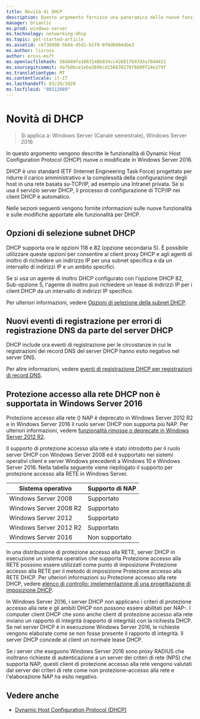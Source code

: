 ```yaml
---
title: Novità di DHCP
description: Questo argomento fornisce una panoramica delle nuove funzionalità per Dynamic Host Configuration Protocol (DHCP) in Windows Server 2016.
manager: brianlic
ms.prod: windows-server
ms.technology: networking-dhcp
ms.topic: get-started-article
ms.assetid: c6f36998-5b64-45d1-b1f0-0f0d6604dbe3
ms.author: lizross
author: eross-msft
ms.openlocfilehash: 58d849fa1003148b034cc426817b97d3a70d4421
ms.sourcegitcommit: da7b9bce1eba369bcd156639276f6899714e279f
ms.translationtype: MT
ms.contentlocale: it-IT
ms.lasthandoff: 03/26/2020
ms.locfileid: "80312689"
---
```

# <a name="whats-new-in-dhcp"></a>Novità di DHCP

>Si applica a: Windows Server (Canale semestrale), Windows Server 2016

In questo argomento vengono descritte le funzionalità di Dynamic Host Configuration Protocol (DHCP) nuove o modificate in Windows Server 2016.
  
DHCP è uno standard IETF (Internet Engineering Task Force) progettato per ridurre il carico amministrativo e la complessità della configurazione degli host in una rete basata su\-TCP/IP, ad esempio una Intranet privata. Se si usa il servizio server DHCP, il processo di configurazione di TCP/IP nei client DHCP è automatico.

Nelle sezioni seguenti vengono fornite informazioni sulle nuove funzionalità e sulle modifiche apportate alle funzionalità per DHCP.

## <a name="dhcp-subnet-selection-options"></a>Opzioni di selezione subnet DHCP

DHCP supporta ora le opzioni 118 e 82 \(opzione secondaria 5\). È possibile utilizzare queste opzioni per consentire ai client proxy DHCP e agli agenti di inoltro di richiedere un indirizzo IP per una subnet specifica e da un intervallo di indirizzi IP e un ambito specifici.


Se si usa un agente di inoltro DHCP configurato con l'opzione DHCP 82, Sub\-opzione 5, l'agente di inoltro può richiedere un lease di indirizzi IP per i client DHCP da un intervallo di indirizzi IP specifico.

Per ulteriori informazioni, vedere [Opzioni di selezione della subnet DHCP](dhcp-subnet-options.md).

## <a name="new-logging-events-for-dns-registration-failures-by-the-dhcp-server"></a>Nuovi eventi di registrazione per errori di registrazione DNS da parte del server DHCP

DHCP include ora eventi di registrazione per le circostanze in cui le registrazioni dei record DNS del server DHCP hanno esito negativo nel server DNS.

Per altre informazioni, vedere [eventi di registrazione DHCP per registrazioni di record DNS](dhcp-dns-events.md).

## <a name="dhcp-nap-is-not-supported-in-windows-server-2016"></a>Protezione accesso alla rete DHCP non è supportata in Windows Server 2016

Protezione accesso alla rete \(\) NAP è deprecato in Windows Server 2012 R2 e in Windows Server 2016 il ruolo server DHCP non supporta più NAP. Per ulteriori informazioni, vedere [funzionalità rimosse o deprecate in Windows Server 2012 R2](https://technet.microsoft.com/library/dn303411.aspx).  
  
Il supporto di protezione accesso alla rete è stato introdotto per il ruolo server DHCP con Windows Server 2008 ed è supportato nei sistemi operativi client e server Windows precedenti a Windows 10 e Windows Server 2016. Nella tabella seguente viene riepilogato il supporto per protezione accesso alla RETE in Windows Server.  
  
|Sistema operativo|Supporto di NAP|  
|--------------------|---------------|  
| Windows Server 2008 |Supportato|  
| Windows Server 2008 R2 |Supportato|  
| Windows Server 2012 |Supportato|  
| Windows Server 2012 R2 |Supportato|  
| Windows Server 2016|Non supportato|  
  
In una distribuzione di protezione accesso alla RETE, server DHCP in esecuzione un sistema operativo che supporta Protezione accesso alla RETE possono essere utilizzati come punto di imposizione Protezione accesso alla RETE per il metodo di imposizione Protezione accesso alla RETE DHCP. Per ulteriori informazioni su Protezione accesso alla rete DHCP, vedere [elenco di controllo: implementazione di una progettazione di imposizione DHCP](https://technet.microsoft.com/library/dd314186.aspx).  
  
In Windows Server 2016, i server DHCP non applicano i criteri di protezione accesso alla rete e gli ambiti DHCP non possono essere abilitati per NAP\-. I computer client DHCP che sono anche client di protezione accesso alla rete inviano un rapporto di integrità \(rapporto di integrità\) con la richiesta DHCP. Se nel server DHCP è in esecuzione Windows Server 2016, le richieste vengono elaborate come se non fosse presente il rapporto di integrità. Il server DHCP concede al client un normale lease DHCP. 

Se i server che eseguono Windows Server 2016 sono proxy RADIUS che inoltrano richieste di autenticazione a un server dei criteri di rete \(NPS\) che supporta NAP, questi client di protezione accesso alla rete vengono valutati dal server dei criteri di rete come non protezione\-accesso alla rete e l'elaborazione NAP ha esito negativo.
  
## <a name="see-also"></a>Vedere anche  
  
-   [Dynamic Host Configuration Protocol (DHCP)](Dynamic-Host-Configuration-Protocol--DHCP-.md)  
  

